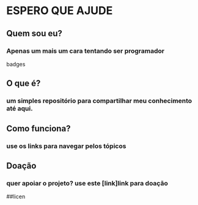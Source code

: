 # ESPERO QUE AJUDE

## Quem sou eu?
### Apenas um mais um cara tentando ser programador
badges  

## O que é?
### um simples repositório para compartilhar meu conhecimento até aqui.

## Como funciona?
### use os links para navegar pelos tópicos

## Doação
### quer apoiar o projeto? use este [link]link para doação

##licen
